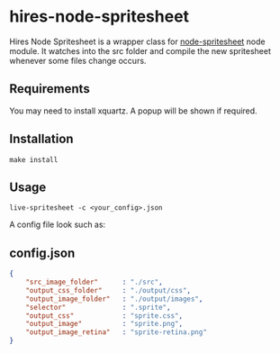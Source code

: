 # hires-node-spritesheet

Hires Node Spritesheet is a wrapper class for [node-spritesheet](https://github.com/richardbutler/node-spritesheet) node module.
It watches into the src folder and compile the new spritesheet whenever some files change occurs.

## Requirements
You may need to install xquartz. A popup will be shown if required.

## Installation

	make install

## Usage
	
	live-spritesheet -c <your_config>.json


A config file look such as:

## config.json

````json
{
	"src_image_folder"		: "./src",
	"output_css_folder"  	: "./output/css",
	"output_image_folder"	: "./output/images",
	"selector"  			: ".sprite",
	"output_css"  	 		: "sprite.css",
	"output_image"  		: "sprite.png",
	"output_image_retina"	: "sprite-retina.png"
}
````



